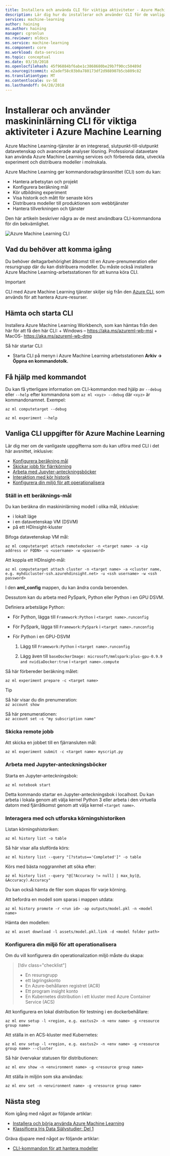 ```yaml
---
title: Installera och använda CLI för viktiga aktiviteter - Azure Machine Learning
description: Lär dig hur du installerar och använder CLI för de vanligaste uppgifterna i Azure Machine Learning för maskininlärning.
services: machine-learning
author: haining
ms.author: haining
manager: cgronlun
ms.reviewer: mldocs
ms.service: machine-learning
ms.component: core
ms.workload: data-services
ms.topic: conceptual
ms.date: 03/10/2018
ms.openlocfilehash: 45f96884bf6abe1c3868680be29b7f90cc50489d
ms.sourcegitcommit: e2adef58c03b0a780173df2d988907b5cb809c82
ms.translationtype: MT
ms.contentlocale: sv-SE
ms.lasthandoff: 04/28/2018
---
```

# <a name="install-and-use-the-machine-learning-cli-for-top-tasks-in-azure-machine-learning"></a>Installerar och använder maskininlärning CLI för viktiga aktiviteter i Azure Machine Learning

Azure Machine Learning-tjänster är en integrerad, slutpunkt-till-slutpunkt datavetenskap och avancerade analyser lösning. Professional datavetare kan använda Azure Machine Learning services och förbereda data, utveckla experiment och distribuera modeller i molnskala. 

Azure Machine Learning ger kommandoradsgränssnittet (CLI) som du kan:
+ Hantera arbetsytan och projekt
+ Konfigurera beräkning mål
+ Kör utbildning experiment
+ Visa historik och mått för senaste körs
+ Distribuera modeller till produktionen som webbtjänster
+ Hantera tillverkningen och tjänster

Den här artikeln beskriver några av de mest användbara CLI-kommandona för din bekvämlighet. 

![Azure Machine Learning CLI](media/cli-for-azure-machine-learning/flow.png)

## <a name="what-you-need-to-get-started"></a>Vad du behöver att komma igång

Du behöver deltagarbehörighet åtkomst till en Azure-prenumeration eller resursgrupp där du kan distribuera modeller. Du måste också installera Azure Machine Learning-arbetsstationen för att kunna köra CLI. 

>[!IMPORTANT]
>CLI med Azure Machine Learning tjänster skiljer sig från den [Azure CLI](https://docs.microsoft.com/cli/azure/?view=azure-cli-latest), som används för att hantera Azure-resurser.

## <a name="get-and-start-cli"></a>Hämta och starta CLI

Installera Azure Machine Learning Workbench, som kan hämtas från den här för att få den här CLI:
    + Windows – https://aka.ms/azureml-wb-msi 
    + MacOS- https://aka.ms/azureml-wb-dmg 

Så här startar CLI:
+ Starta CLI på menyn i Azure Machine Learning arbetsstationen **Arkiv -> Öppna en kommandotolk.**

## <a name="get-command-help"></a>Få hjälp med kommandot 

Du kan få ytterligare information om CLI-kommandon med hjälp av `--debug` eller `--help` efter kommandona som `az ml <xyz> --debug` där `<xyz>` är kommandonamnet. Exempel:
```azurecli
az ml computetarget --debug 

az ml experiment --help
```

## <a name="common-cli-tasks-for-azure-machine-learning"></a>Vanliga CLI uppgifter för Azure Machine Learning 

Lär dig mer om de vanligaste uppgifterna som du kan utföra med CLI i det här avsnittet, inklusive:
+ [Konfigurera beräkning mål](#target)
+ [Skickar jobb för fjärrkörning](#jobs)
+ [Arbeta med Jupyter-anteckningsböcker](#jupyter)
+ [Interaktion med kör historik](#history)
+ [Konfigurera din miljö för att operationalisera](#o16n)

<a name="target"></a>

### <a name="set-up-a-compute-target"></a>Ställ in ett beräknings-mål

Du kan beräkna din maskininlärning modell i olika mål, inklusive:
+ i lokalt läge
+ i en datavetenskap VM (DSVM)
+ på ett HDInsight-kluster

Bifoga datavetenskap VM mål:
```azurecli
az ml computetarget attach remotedocker -n <target name> -a <ip address or FQDN> -u <username> -w <password>
``` 

Att koppla ett HDInsight-mål:
```azurecli
az ml computetarget attach cluster -n <target name> -a <cluster name, e.g. myhdicluster-ssh.azurehdinsight.net> -u <ssh username> -w <ssh password>
```

I den **aml_config** mappen, du kan ändra conda beroenden. 

Dessutom kan du arbeta med PySpark, Python eller Python i en GPU DSVM. 

Definiera arbetsläge Python:
+ För Python, lägga till `Framework:Python` i `<target name>.runconfig` 

+ För PySpark, lägga till `Framework:PySpark` i `<target name>.runconfig` 

+ För Python i en GPU-DSVM
    1. Lägg till `Framework:Python` i `<target name>.runconfig` 

    1. Lägg även till `baseDockerImage: microsoft/mmlspark:plus-gpu-0.9.9 and nvidiaDocker:true` i `<target name>.compute`

Så här förbereder beräkning målet:
```azurecli
az ml experiment prepare -c <target name>
```

>[!TIP]
>Så här visar du din prenumeration:<br/>
>`az account show`<br/>
>
>Så här prenumerationen:<br/>
>`az account set –s "my subscription name" `

<a name="jobs"></a>

### <a name="submit-remote-jobs"></a>Skicka remote jobb

Att skicka en jobbet till en fjärransluten mål:
```azurecli
az ml experiment submit -c <target name> myscript.py
```

<a name="jupyter"></a>

### <a name="work-with-jupyter-notebooks"></a>Arbeta med Jupyter-anteckningsböcker

Starta en Jupyter-anteckningsbok:
```azurecli
az ml notebook start
```

Detta kommando startar en Jupyter-anteckningsbok i localhost. Du kan arbeta i lokala genom att välja kernel Python 3 eller arbeta i den virtuella datorn med fjärråtkomst genom att välja kernel `<target name>`.

<a name="history"></a>

### <a name="interact-with-and-explore-the-run-history"></a>Interagera med och utforska körningshistoriken

Listan körningshistoriken:
```azurecli
az ml history list -o table
```

Så här visar alla slutförda körs:
```azurecli
az ml history list --query "[?status=='Completed']" -o table
```

Körs med bästa noggrannhet att söka efter:
```azurecli
az ml history list --query "@[?Accuracy != null] | max_by(@, &Accuracy).Accuracy"
```

Du kan också hämta de filer som skapas för varje körning. 

Att befordra en modell som sparas i mappen utdata:
```azurecli
az ml history promote -r <run id> -ap outputs/model.pkl -n <model name>
```

Hämta den modellen:
```azurecli
az ml asset download -l assets/model.pkl.link -d <model folder path>
```

<a name="o16n"></a>

### <a name="configure-your-environment-to-operationalize"></a>Konfigurera din miljö för att operationalisera

Om du vill konfigurera din operationalization miljö måste du skapa:

> [!div class="checklist"]
> * En resursgrupp 
> * ett lagringskonto
> * En Azure-behållaren registret (ACR)
> * Ett program insight konto
> * En Kubernetes distribution i ett kluster med Azure Container Service (ACS)


Att konfigurera en lokal distribution för testning i en dockerbehållare:
```azurecli
az ml env setup -l <region, e.g. eastus2> -n <env name> -g <resource group name>
```

Att ställa in en ACS-kluster med Kubernetes:
```azurecli
az ml env setup -l <region, e.g. eastus2> -n <env name> -g <resource group name> --cluster
```

Så här övervakar statusen för distributionen:
```azurecli
az ml env show -n <environment name> -g <resource group name>
```

Att ställa in miljön som ska användas:
```azurecli
az ml env set -n <environment name> -g <resource group name>
```

## <a name="next-steps"></a>Nästa steg

Kom igång med något av följande artiklar: 
+ [Installera och börja använda Azure Machine Learning](../service/quickstart-installation.md)
+ [Klassificera Iris Data Självstudier: Del 1](tutorial-classifying-iris-part-1.md)

Gräva djupare med något av följande artiklar:
+ [CLI-kommandon för att hantera modeller](model-management-cli-reference.md)
